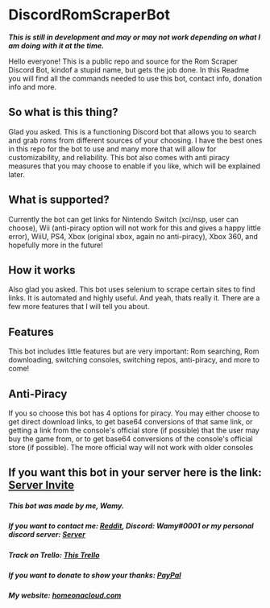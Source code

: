 # DiscordRomScraperBot


***This is still in development and may or may not work depending on what I am doing with it at the time.***


Hello everyone! This is a public repo and source for the Rom Scraper Discord Bot, kindof a stupid name, but gets the job done. In this Readme you will find all the commands needed to use this bot, contact info, donation info and more. 

## So what is this thing?
Glad you asked. This is a functioning Discord bot that allows you to search and grab roms from different sources of your choosing. I have the best ones in this repo for the bot to use and many more that will allow for customizability, and reliability. This bot also comes with anti piracy measures that you may choose to enable if you like, which will be explained later.

## What is supported?
Currently the bot can get links for Nintendo Switch (xci/nsp, user can choose), Wii (anti-piracy option will not work for this and gives a happy little error), WiiU, PS4, Xbox (original xbox, again no anti-piracy), Xbox 360, and hopefully more in the future!


## How it works
Also glad you asked. This bot uses selenium to scrape certain sites to find links. It is automated and highly useful. And yeah, thats really it. There are a few more features that I will tell you about.

## Features
This bot includes little features but are very important: Rom searching, Rom downloading, switching consoles, switching repos, anti-piracy, and more to come!

## Anti-Piracy
If you so choose this bot has 4 options for piracy. You may either choose to get direct download links, to get base64 conversions of that same link, or getting a link from the console's official store (if possible) that the user may buy the game from, or to get base64 conversions of the console's official store (if possible). The more official way will not work with older consoles



## If you want this bot in your server here is the link: [Server Invite](https://discord.com/api/oauth2/authorize?client_id=796909768940978186&permissions=519232&scope=bot)




##### This bot was made by me, Wamy.
##### If you want to contact me: [Reddit](https://www.reddit.com/user/Official-Wamy), Discord: Wamy#0001 or my personal discord server: [Server](https://discord.gg/47SnjxgBFb)
##### Track on Trello: [This Trello](https://trello.com/b/44fXKPFI/discord-scraper-bot)
##### If you want to donate to show your thanks: [PayPal](paypal.me/DavidNovencido)
##### My website: [homeonacloud.com](homeonacloud.com)






